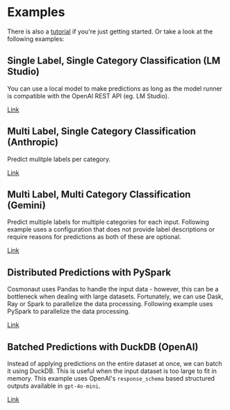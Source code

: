 # Examples

There is also a [tutorial](https://github.com/am1tyadav/cosmonaut/tree/main/examples/tutorial.md) if you're just getting started. Or take a look at the following examples:

## Single Label, Single Category Classification (LM Studio)

You can use a local model to make predictions as long as the model runner is compatible with the OpenAI REST API (eg. LM Studio).

[Link](https://github.com/am1tyadav/cosmonaut/tree/main/examples/single_label)

## Multi Label, Single Category Classification (Anthropic)

Predict mulitple labels per category.

[Link](https://github.com/am1tyadav/cosmonaut/tree/main/examples/multi_label)

## Multi Label, Multi Category Classification (Gemini)

Predict multiple labels for multiple categories for each input. Following example uses a configuration that does not provide label descriptions or require reasons for predictions as both of these are optional.

[Link](https://github.com/am1tyadav/cosmonaut/tree/main/examples/multi_category)

## Distributed Predictions with PySpark

Cosmonaut uses Pandas to handle the input data - however, this can be a bottleneck when dealing with large datasets. Fortunately, we can use Dask, Ray or Spark to parallelize the data processing. Following example uses PySpark to parallelize the data processing.

[Link](https://github.com/am1tyadav/cosmonaut/tree/main/examples/pyspark)

## Batched Predictions with DuckDB (OpenAI)

Instead of applying predictions on the entire dataset at once, we can batch it using DuckDB. This is useful when the input dataset is too large to fit in memory. This example uses OpenAI's `response_schema` based structured outputs available in `gpt-4o-mini`.

[Link](https://github.com/am1tyadav/cosmonaut/tree/main/examples/duckdb)
